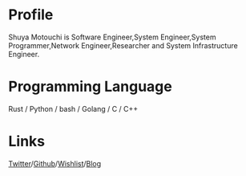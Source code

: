 # Profile
Shuya Motouchi is Software Engineer,System Engineer,System Programmer,Network Engineer,Researcher and System Infrastructure Engineer. 
# Programming Language
Rust / Python / bash / Golang / C / C++
# Links 
 [Twitter](https://twitter.com/nwiizo)/[Github](https://github.com/nwiizo)/[Wishlist](https://www.amazon.co.jp/registry/wishlist/1R5ZE9A1TGDZJ)/[Blog](http://syu-m-5151.hatenablog.com/)
